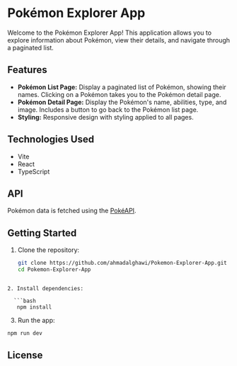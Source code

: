 # Pokémon Explorer App

Welcome to the Pokémon Explorer App! This application allows you to explore information about Pokémon, view their details, and navigate through a paginated list.

## Features

- **Pokémon List Page:** Display a paginated list of Pokémon, showing their names. Clicking on a Pokémon takes you to the Pokémon detail page.
- **Pokémon Detail Page:** Display the Pokémon's name, abilities, type, and  image. Includes a button to go back to the Pokémon list page.
- **Styling:** Responsive design with styling applied to all pages.

## Technologies Used

- Vite
- React
- TypeScript

## API

Pokémon data is fetched using the [PokéAPI](https://pokeapi.co/).

## Getting Started

1. Clone the repository:

   ```bash
   git clone https://github.com/ahmadalghawi/Pokemon-Explorer-App.git
   cd Pokemon-Explorer-App
```

2. Install dependencies:

  ```bash
   npm install
```

3. Run the app:

  ```bash
  npm run dev
```
## License


